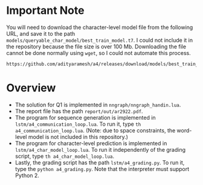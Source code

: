 <!--
  ** File Name: README.md
  ** Author:    Aditya Ramesh
  ** Date:      04/29/2015
  ** Contact:   _@adityaramesh.com
-->

# Important Note

You will need to download the character-level model file from the following URL,
and save it to the path `models/queryable_char_model/best_train_model.t7`.  I
could not include it in the repository because the file size is over 100 Mb.
Downloading the file cannot be done normally using `wget`, so I could not
automate this process.

	https://github.com/adityaramesh/a4/releases/download/models/best_train_model.t7

# Overview

- The solution for Q1 is implemented in `nngraph/nngraph_handin.lua`.
- The report file has the path `report/out/ar2922.pdf`.
- The program for sequence generation is implemented in
`lstm/a4_communication_loop.lua`. To run it, type `th
a4_communication_loop.lua`. (Note: due to space constraints, the word-level
model is not included in this repository.)
- The program for character-level prediction is implemented in
`lstm/a4_char_model_loop.lua`. To run it independently of the grading script,
type `th a4_char_model_loop.lua`.
- Lastly, the grading script has the path `lstm/a4_grading.py`. To run it, type
the `python a4_grading.py`. Note that the interpreter must support Python 2.
